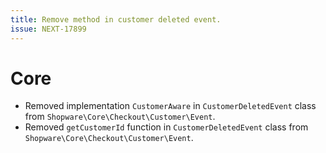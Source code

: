 ```yaml
---
title: Remove method in customer deleted event.
issue: NEXT-17899
---
```

# Core
* Removed implementation `CustomerAware` in `CustomerDeletedEvent` class from `Shopware\Core\Checkout\Customer\Event`.
* Removed `getCustomerId` function in `CustomerDeletedEvent` class from `Shopware\Core\Checkout\Customer\Event`.
